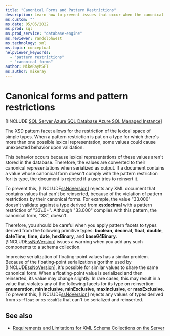 ```yaml
---
title: "Canonical Forms and Pattern Restrictions"
description: Learn how to prevent issues that occur when the canonical representation of primitive value types doesn't comply with pattern restrictions from an XSD pattern facet.
ms.custom: ""
ms.date: 05/05/2022
ms.prod: sql
ms.prod_service: "database-engine"
ms.reviewer: randolphwest
ms.technology: xml
ms.topic: conceptual
helpviewer_keywords:
  - "pattern restrictions"
  - "canonical forms"
author: MikeRayMSFT
ms.author: mikeray
---
```

# Canonical forms and pattern restrictions

[!INCLUDE [SQL Server Azure SQL Database Azure SQL Managed Instance](../../includes/applies-to-version/sql-asdb-asdbmi.md)]

The XSD pattern facet allows for the restriction of the lexical space of simple types. When a pattern restriction is put on a type for which there's more than one possible lexical representation, some values could cause unexpected behavior upon validation.

This behavior occurs because lexical representations of these values aren't stored in the database. Therefore, the values are converted to their canonical representations when serialized as output. If a document contains a value whose canonical form doesn't comply with the pattern restriction for its type, the document is rejected if a user tries to reinsert it.

To prevent this, [!INCLUDE[ssNoVersion](../../includes/ssnoversion-md.md)] rejects any XML document that contains values that can't be reinserted, because of the violation of pattern restrictions by their canonical forms. For example, the value "33.000" doesn't validate against a type derived from **xs:decimal** with a pattern restriction of "33\\.0+". Although "33.000" complies with this pattern, the canonical form, "33", doesn't.

Therefore, you should be careful when you apply pattern facets to types derived from the following primitive types: **boolean**, **decimal**, **float**, **double**, **dateTime**, **time**, **date**, **hexBinary**, and **base64Binary**. [!INCLUDE[ssNoVersion](../../includes/ssnoversion-md.md)] issues a warning when you add any such components to a schema collection.

Imprecise serialization of floating-point values has a similar problem. Because of the floating-point serialization algorithm used by [!INCLUDE[ssNoVersion](../../includes/ssnoversion-md.md)], it's possible for similar values to share the same canonical form. When a floating-point value is serialized and then reinserted, its value may change slightly. In rare cases, this may result in a value that violates any of the following facets for its type on reinsertion: **enumeration**, **minInclusive**, **minExclusive**, **maxInclusive**, or **maxExclusive**. To prevent this, [!INCLUDE[ssNoVersion](../../includes/ssnoversion-md.md)] rejects any values of types derived from `xs:float` or `xs:double` that can't be serialized and reinserted.

## See also

- [Requirements and Limitations for XML Schema Collections on the Server](../../relational-databases/xml/requirements-and-limitations-for-xml-schema-collections-on-the-server.md)
